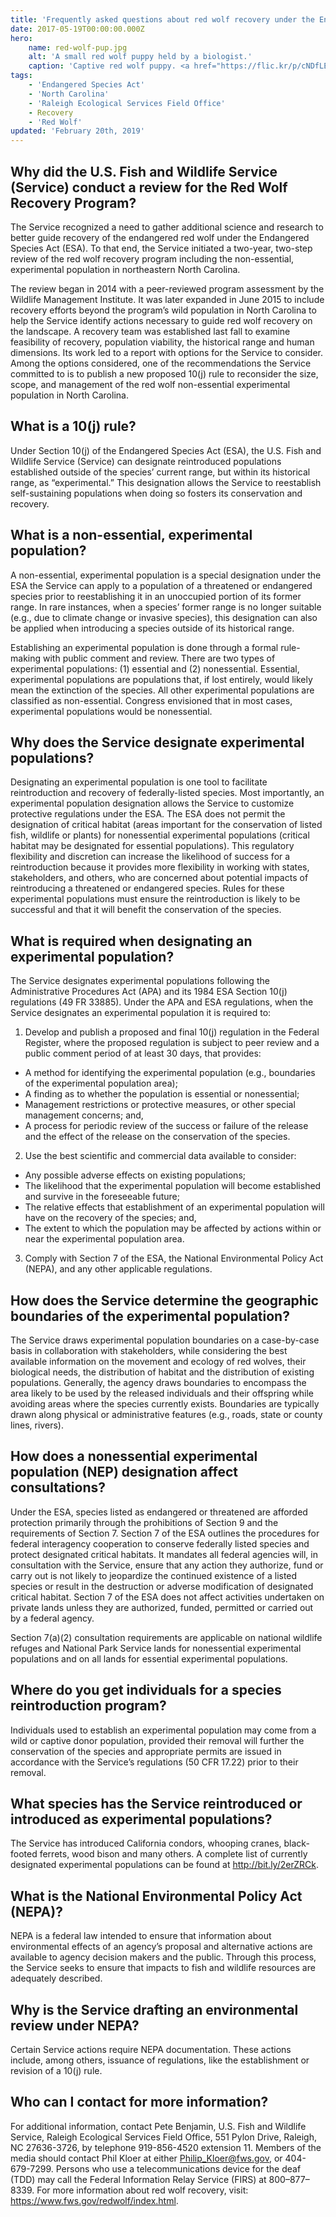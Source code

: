 ```yaml
---
title: 'Frequently asked questions about red wolf recovery under the Endangered Species Act May 2017'
date: 2017-05-19T00:00:00.000Z
hero:
    name: red-wolf-pup.jpg
    alt: 'A small red wolf puppy held by a biologist.'
    caption: 'Captive red wolf puppy. <a href="https://flic.kr/p/cNDfLE">Photo</a> by Ryan Nordsven, USFWS.'
tags:
    - 'Endangered Species Act'
    - 'North Carolina'
    - 'Raleigh Ecological Services Field Office'
    - Recovery
    - 'Red Wolf'
updated: 'February 20th, 2019'
---
```


## Why did the U.S. Fish and Wildlife Service (Service) conduct a review for the Red Wolf Recovery Program?

The Service recognized a need to gather additional science and research to better guide recovery of the endangered red wolf under the Endangered Species Act (ESA). To that end, the Service initiated a two-year, two-step review of the red wolf recovery program including the non-essential, experimental population in northeastern North Carolina.

The review began in 2014 with a peer-reviewed program assessment by the Wildlife Management Institute. It was later expanded in June 2015 to include recovery efforts beyond the program’s wild population in North Carolina to help the Service identify actions necessary to guide red wolf recovery on the landscape. A recovery team was established last fall to examine feasibility of recovery, population viability, the historical range and human dimensions. Its work led to a report with options for the Service to consider. Among the options considered, one of the recommendations the Service committed to is to publish a new proposed 10(j) rule to reconsider the size, scope, and management of the red wolf non-essential experimental population in North Carolina.

## What is a 10(j) rule?

Under Section 10(j) of the Endangered Species Act (ESA), the U.S. Fish and Wildlife Service (Service) can designate reintroduced populations established outside of the species’ current range, but within its historical range, as “experimental.” This designation allows the Service to reestablish self-sustaining populations when doing so fosters its conservation and recovery.

## What is a non-essential, experimental population?

A non-essential, experimental population is a special designation under the ESA the Service can apply to a population of a threatened or endangered species prior to reestablishing it in an unoccupied portion of its former range. In rare instances, when a species’ former range is no longer suitable (e.g., due to climate change or invasive species), this designation can also be applied when introducing a species outside of its historical range.

Establishing an experimental population is done through a formal rule-making with public comment and review. There are two types of experimental populations: (1) essential and (2) nonessential. Essential, experimental populations are populations that, if lost entirely, would likely mean the extinction of the species. All other experimental populations are classified as non-essential. Congress envisioned that in most cases, experimental populations would be nonessential.

## Why does the Service designate experimental populations?

Designating an experimental population is one tool to facilitate reintroduction and recovery of federally-listed species. Most importantly, an experimental population designation allows the Service to customize protective regulations under the ESA. The ESA does not permit the designation of critical habitat (areas important for the conservation of listed fish, wildlife or plants) for nonessential experimental populations (critical habitat may be designated for essential populations). This regulatory flexibility and discretion can increase the likelihood of success for a reintroduction because it provides more flexibility in working with states, stakeholders, and others, who are concerned about potential impacts of reintroducing a threatened or endangered species. Rules for these experimental populations must ensure the reintroduction is likely to be successful and that it will benefit the conservation of the species.

## What is required when designating an experimental population?

The Service designates experimental populations following the Administrative Procedures Act (APA) and its 1984 ESA Section 10(j) regulations (49 FR 33885). Under the APA and ESA regulations, when the Service designates an experimental population it is required to:

1. Develop and publish a proposed and final 10(j) regulation in the Federal Register, where the proposed regulation is subject to peer review and a public comment period of at least 30 days, that provides:
  - A method for identifying the experimental population (e.g., boundaries of the experimental population area);
  - A finding as to whether the population is essential or nonessential;
  - Management restrictions or protective measures, or other special management concerns; and,
  - A process for periodic review of the success or failure of the release and the effect of the release on the conservation of the species.
2. Use the best scientific and commercial data available to consider:
  - Any possible adverse effects on existing populations; 
  - The likelihood that the experimental population will become established and survive in the foreseeable future;
  - The relative effects that establishment of an experimental population will have on the recovery of the species; and,
  - The extent to which the population may be affected by actions within or near the experimental population area.
3. Comply with Section 7 of the ESA, the National Environmental Policy Act (NEPA), and any other applicable regulations.

## How does the Service determine the geographic boundaries of the experimental population?

The Service draws experimental population boundaries on a case-by-case basis in collaboration with stakeholders, while considering the best available information on the movement and ecology of red wolves, their biological needs, the distribution of habitat and the distribution of existing populations. Generally, the agency draws boundaries to encompass the area likely to be used by the released individuals and their offspring while avoiding areas where the species currently exists. Boundaries are typically drawn along physical or administrative features (e.g., roads, state or county lines, rivers).
 
## How does a nonessential experimental population (NEP) designation affect consultations?

Under the ESA, species listed as endangered or threatened are afforded protection primarily through the prohibitions of Section 9 and the requirements of Section 7. Section 7 of the ESA outlines the procedures for federal interagency cooperation to conserve federally listed species and protect designated critical habitats. It mandates all federal agencies will, in consultation with the Service, ensure that any action they authorize, fund or carry out is not likely to jeopardize the continued existence of a listed species or result in the destruction or adverse modification of designated critical habitat. Section 7 of the ESA does not affect activities undertaken on private lands unless they are authorized, funded, permitted or carried out by a federal agency.

Section 7(a)(2) consultation requirements are applicable on national wildlife refuges and National Park Service lands for nonessential experimental populations and on all lands for essential experimental populations.

## Where do you get individuals for a species reintroduction program?

Individuals used to establish an experimental population may come from a wild or captive donor population, provided their removal will further the conservation of the species and appropriate permits are issued in accordance with the Service’s regulations (50 CFR 17.22) prior to their removal.

## What species has the Service reintroduced or introduced as experimental populations?

The Service has introduced California condors, whooping cranes, black-footed ferrets, wood bison and many others. A complete list of currently designated experimental populations can be found at http://bit.ly/2erZRCk.

## What is the National Environmental Policy Act (NEPA)?

NEPA is a federal law intended to ensure that information about environmental effects of an agency’s proposal and alternative actions are available to agency decision makers and the public. Through this process, the Service seeks to ensure that impacts to fish and wildlife resources are adequately described.

## Why is the Service drafting an environmental review under NEPA?

Certain Service actions require NEPA documentation. These actions include, among others, issuance of regulations, like the establishment or revision of a 10(j) rule.

## Who can I contact for more information?

For additional information, contact Pete Benjamin, U.S. Fish and Wildlife Service, Raleigh Ecological Services Field Office, 551 Pylon Drive, Raleigh, NC 27636-3726, by telephone 919-856-4520 extension 11. Members of the media should contact Phil Kloer at either Philip_Kloer@fws.gov, or 404-679-7299. Persons who use a telecommunications device for the deaf (TDD) may call the Federal Information Relay Service (FIRS) at 800–877–8339. For more information about red wolf recovery, visit: https://www.fws.gov/redwolf/index.html.

